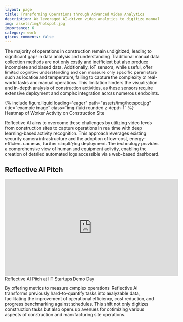 ```yaml
---
layout: page
title: Transforming Operations through Advanced Video Analytics
description: We leveraged AI-driven video analytics to digitize manual operations and enhance efficiency.
img: assets/img/hotspot.jpg
importance: 6
category: work
giscus_comments: false
---
```


The majority of operations in construction remain undigitized, leading to significant gaps in data analysis and understanding. Traditional manual data collection methods are not only costly and inefficient but also produce incomplete and biased data. Additionally, IoT sensors, while useful, offer limited cognitive understanding and can measure only specific parameters such as location and temperature, failing to capture the complexity of real-world tasks and manual operations. This limitation hinders the visualization and in-depth analysis of construction activities, as these sensors require extensive deployment and complex integration across numerous endpoints.

<div class="row">
    <div class="col-sm mt-3 mt-md-0">
        {% include figure.liquid loading="eager" path="assets/img/hotspot.jpg" title="example image" class="img-fluid rounded z-depth-1" %}
    </div>
</div>
<div class="caption">
    Heatmap of Worker Activity on Construction Site
</div>

Reflective AI aims to overcome these challenges by utilizing video feeds from construction sites to capture operations in real time with deep learning-based activity recognition. This approach leverages existing security camera infrastructure and the adoption of low-cost, energy-efficient cameras, further simplifying deployment. The technology provides a comprehensive view of human and equipment activity, enabling the creation of detailed automated logs accessible via a web-based dashboard.


## Reflective AI Pitch

<iframe width="560" height="315" src="https://www.youtube.com/embed/uC63wftSuis?si=AouEtlQHeBE6Hnq7&amp;start=3834" title="Reflective AI Pitch - IIT Startups" frameborder="0" allow="accelerometer; autoplay; clipboard-write; encrypted-media; gyroscope; picture-in-picture; web-share" referrerpolicy="strict-origin-when-cross-origin" allowfullscreen></iframe>
<div class="caption">
    Reflective AI Pitch at IIT Startups Demo Day
</div>



By offering metrics to measure complex operations, Reflective AI transforms previously hard-to-quantify tasks into analyzable data, facilitating the improvement of operational efficiency, cost reduction, and progress benchmarking against schedules. This shift not only digitizes construction tasks but also opens up avenues for optimizing various aspects of construction and manufacturing site operations.

